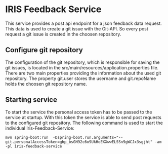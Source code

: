 # IRIS Feedback Service
This service provides a post api endpoint for a json feedback data request. This data is used to create a git issue with the Git-API. So every post request a git issue is created in the choosen repository.

## Configure git repository
The configuration of the git repository, which is responsible for saving the git issues, is located in the src/main/resources/application.properties file. There are two main properties providing the information about the used git repository. The property git.user stores the username and git.repoName holds the choosen git repository name.


## Starting service
To start the service the personal access token  has to be passed to the service at startup. With this token the service is able to send post requests to the configured git repository. The following command is used to start the individual Iris-Feedback-Service:
```
mvn spring-boot:run  -Dspring-boot.run.arguments="--git.personalAccessToken=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" -am -pl iris-feedback-service
```

